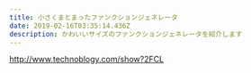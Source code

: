 ```yaml
---
title: 小さくまとまったファンクションジェネレータ
date: 2019-02-16T03:35:14.436Z
description: かわいいサイズのファンクションジェネレータを紹介します
---
```

http://www.technoblogy.com/show?2FCL
